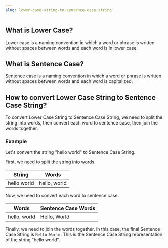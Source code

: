 ```yaml
---
slug: lower-case-string-to-sentence-case-string
---
```


## What is Lower Case?

Lower case is a naming convention in which a word or phrase is written without spaces between words and each word is in lower case.

## What is Sentence Case?

Sentence case is a naming convention in which a word or phrase is written without spaces between words and each word is capitalized.

## How to convert Lower Case String to Sentence Case String?

To convert Lower Case String to Sentence Case String, we need to split the string into words, then convert each word to sentence case, then join the words together.

### Example

Let's convert the string "hello world" to Sentence Case String.

First, we need to split the string into words.

| String      | Words        |
| ----------- | ------------ |
| hello world | hello, world |

Now, we need to convert each word to sentence case.

| Words        | Sentence Case Words |
| ------------ | ------------------- |
| hello, world | Hello, World        |

Finally, we need to join the words together. In this case, the final Sentence Case String is `Hello World`. This is the Sentence Case String representation of the string "hello world".
